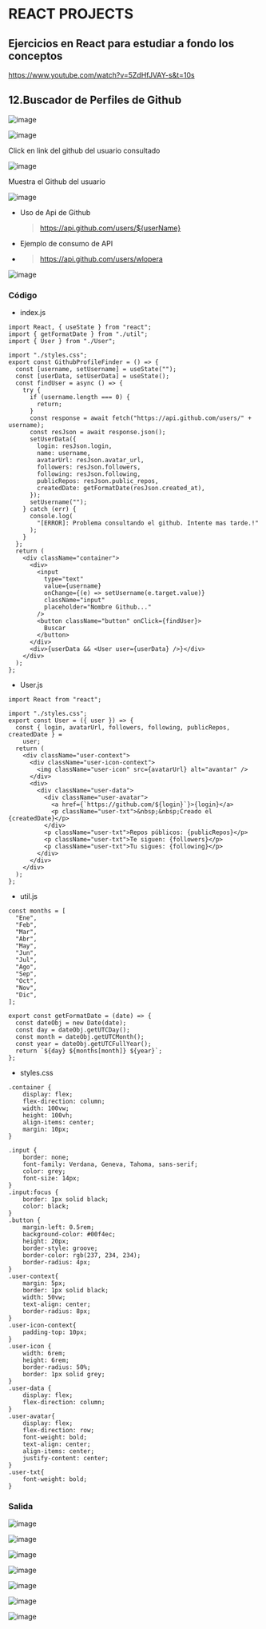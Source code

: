 # REACT PROJECTS

## Ejercicios en React para estudiar a fondo los conceptos

https://www.youtube.com/watch?v=5ZdHfJVAY-s&t=10s

## 12.Buscador de Perfiles de Github

![image](https://github.com/user-attachments/assets/b741ac1d-105f-4350-a640-706da9d10a27)

![image](https://github.com/user-attachments/assets/dbd63fb2-cad7-4341-beff-c4b5fe2c25f7)

Click en link del github del usuario consultado

![image](https://github.com/user-attachments/assets/f62fcbf9-d9bc-429a-a1bc-4a75baf52e1e)

Muestra el Github del usuario

![image](https://github.com/user-attachments/assets/0a74d0dc-4fb2-4130-9c41-a6bb1fb61736)

- Uso de Api de Github

  > https://api.github.com/users/${userName}

- Ejemplo de consumo de API
- > https://api.github.com/users/wlopera

![image](https://github.com/user-attachments/assets/49ff8b8a-6f7d-4818-83ef-a7e5ff473c45)

### Código

- index.js

```
import React, { useState } from "react";
import { getFormatDate } from "./util";
import { User } from "./User";

import "./styles.css";
export const GithubProfileFinder = () => {
  const [username, setUsername] = useState("");
  const [userData, setUserData] = useState();
  const findUser = async () => {
    try {
      if (username.length === 0) {
        return;
      }
      const response = await fetch("https://api.github.com/users/" + username);
      const resJson = await response.json();
      setUserData({
        login: resJson.login,
        name: username,
        avatarUrl: resJson.avatar_url,
        followers: resJson.followers,
        following: resJson.following,
        publicRepos: resJson.public_repos,
        createdDate: getFormatDate(resJson.created_at),
      });
      setUsername("");
    } catch (err) {
      console.log(
        "[ERROR]: Problema consultando el github. Intente mas tarde.!"
      );
    }
  };
  return (
    <div className="container">
      <div>
        <input
          type="text"
          value={username}
          onChange={(e) => setUsername(e.target.value)}
          className="input"
          placeholder="Nombre Github..."
        />
        <button className="button" onClick={findUser}>
          Buscar
        </button>
      </div>
      <div>{userData && <User user={userData} />}</div>
    </div>
  );
};
```

- User.js

```
import React from "react";

import "./styles.css";
export const User = ({ user }) => {
  const { login, avatarUrl, followers, following, publicRepos, createdDate } =
    user;
  return (
    <div className="user-context">
      <div className="user-icon-context">
        <img className="user-icon" src={avatarUrl} alt="avantar" />
      </div>
      <div>
        <div className="user-data">
          <div className="user-avatar">
            <a href={`https://github.com/${login}`}>{login}</a>
            <p className="user-txt">&nbsp;&nbsp;Creado el {createdDate}</p>
          </div>
          <p className="user-txt">Repos públicos: {publicRepos}</p>
          <p className="user-txt">Te siguen: {followers}</p>
          <p className="user-txt">Tu sigues: {following}</p>
        </div>
      </div>
    </div>
  );
};
```

- util.js

```
const months = [
  "Ene",
  "Feb",
  "Mar",
  "Abr",
  "May",
  "Jun",
  "Jul",
  "Ago",
  "Sep",
  "Oct",
  "Nov",
  "Dic",
];

export const getFormatDate = (date) => {
  const dateObj = new Date(date);
  const day = dateObj.getUTCDay();
  const month = dateObj.getUTCMonth();
  const year = dateObj.getUTCFullYear();
  return `${day} ${months[month]} ${year}`;
};
```

- styles.css

```
.container {
    display: flex;
    flex-direction: column;
    width: 100vw;
    height: 100vh;
    align-items: center;
    margin: 10px;
}

.input {
    border: none;
    font-family: Verdana, Geneva, Tahoma, sans-serif;
    color: grey;
    font-size: 14px;
}
.input:focus {
    border: 1px solid black;
    color: black;
}
.button {
    margin-left: 0.5rem;
    background-color: #00f4ec;
    height: 20px;
    border-style: groove;
    border-color: rgb(237, 234, 234);
    border-radius: 4px;
}
.user-context{
    margin: 5px;
    border: 1px solid black;
    width: 50vw;
    text-align: center;
    border-radius: 8px;
}
.user-icon-context{
    padding-top: 10px;
}
.user-icon {
    width: 6rem;
    height: 6rem;
    border-radius: 50%;
    border: 1px solid grey;
}
.user-data {
    display: flex;
    flex-direction: column;
}
.user-avatar{
    display: flex;
    flex-direction: row;
    font-weight: bold;
    text-align: center;
    align-items: center;
    justify-content: center;
}
.user-txt{
    font-weight: bold;
}
```

### Salida

![image](https://github.com/user-attachments/assets/4defb8b8-7dfe-41a5-b8b3-9faab884a8a3)

![image](https://github.com/user-attachments/assets/15b590c4-e89f-46da-9e5c-8eff66f87b73)

![image](https://github.com/user-attachments/assets/81c1c49b-52d4-4abd-a35d-e6cf0cb857f1)

![image](https://github.com/user-attachments/assets/d89fb04e-cb4d-49c9-a8ee-828b52ba41a7)

![image](https://github.com/user-attachments/assets/34b06aca-a21c-4c23-9fd9-d8cb8c1c936c)

![image](https://github.com/user-attachments/assets/244f8b02-f850-44d1-99e0-d88d721731e8)

![image](https://github.com/user-attachments/assets/8f5d66fd-d7ac-40b6-b5b9-b660be70eff4)

